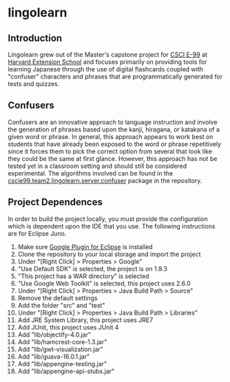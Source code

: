 # lingolearn

## Introduction
Lingolearn grew out of the Master's capstone project for [CSCI E-99](http://www.extension.harvard.edu/courses/software-engineering) 
at [Harvard Extension School](http://www.extension.harvard.edu/) and focuses primarily on providing tools for learning 
Japanese through the use of digital flashcards coupled with "confuser" characters and phrases that are programmatically 
generated for tests and quizzes.

## Confusers
Confusers are an innovative approach to language instruction and involve the generation of phrases based upon the kanji,
hiragana, or katakana of a given word or phrase. In general, this approach appears to work best on students that have
already been exposed to the word or phrase repetitively since it forces them to pick the correct option from several 
that look like they could be the same at first glance. However, this approach has not be tested yet in a classroom 
setting and should still be considered experimental. The algorithms involved can be found in the [cscie99.team2.lingolearn.server.confuser](src/cscie99/team2/lingolearn/server/confuser) package in the repository.
 

## Project Dependences
In order to build the project locally, you must provide the configuration which is dependent upon the IDE that you use.
The following instructions are for Eclipse Juno.

1. Make sure [Google Plugin for Eclipse](https://developers.google.com/eclipse/) is installed
2. Clone the repository to your local storage and import the project
3. Under "[Right Click] > Properties > Google" 
  1. "Use Default SDK" is selected, the project is on 1.9.3
  2. "This project has a WAR directory" is selected
  3. "Use Google Web Toolkit" is selected, this project uses 2.6.0
4. Under "[Right Click] > Properties > Java Build Path > Source"
  1. Remove the default settings
  2. Add the folder "src" and "test"
5. Under "[Right Click] > Properties > Java Build Path > Libraries"
  1. Add JRE System Library, this project uses JRE7
  2. Add JUnit, this project uses JUnit 4
  3. Add "lib/objectify-4.0.jar"
  4. Add "lib/hamcrest-core-1.3.jar"
  5. Add "lib/gwt-visualization.jar"
  6. Add "lib/guava-16.0.1.jar"
  7. Add "lib/appengine-testing.jar"
  8. Add "lib/appengine-api-stubs.jar"
  
